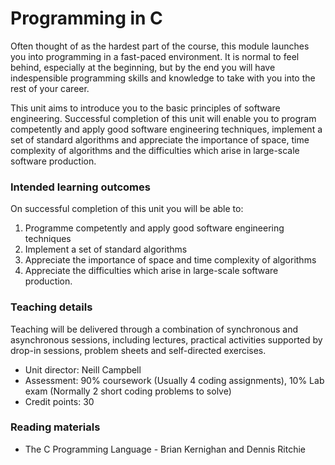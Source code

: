 # Programming in C

Often thought of as the hardest part of the course, this module launches you into programming in a fast-paced environment. It is normal to feel behind, especially at the beginning, but by the end you will have indespensible programming skills and knowledge to take with you into the rest of your career.

This unit aims to introduce you to the basic principles of software engineering. Successful completion of this unit will enable you to program competently and apply good software engineering techniques, implement a set of standard algorithms and appreciate the importance of space, time complexity of algorithms and the difficulties which arise in large-scale software production.

### Intended learning outcomes  
On successful completion of this unit you will be able to:

1. Programme competently and apply good software engineering techniques
2. Implement a set of standard algorithms
3. Appreciate the importance of space and time complexity of algorithms
4. Appreciate the difficulties which arise in large-scale software production.

### Teaching details
Teaching will be delivered through a combination of synchronous and asynchronous sessions, including lectures, practical activities supported by drop-in sessions, problem sheets and self-directed exercises.

- Unit director: Neill Campbell 
- Assessment: 90% coursework (Usually 4 coding assignments), 10% Lab exam (Normally 2 short coding problems to solve)
- Credit points: 30

### Reading materials  
- The C Programming Language - Brian Kernighan and Dennis Ritchie
